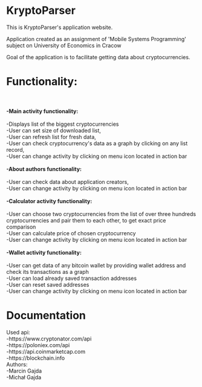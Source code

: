 # KryptoParser
This is KryptoParser's application website.

Application created as an assignment of 'Mobile Systems Programming' subject on University of Economics in Cracow

Goal of the application is to facilitate getting data about cryptocurrencies.
<br>
<h1><b>Functionality:</b></h1>
<br><br>
 <b>-Main activity functionality:</b>
  <br><br>
    -Displays list of the biggest cryptocurrencies
    <br>
    -User can set size of downloaded list,
    <br>
    -User can refresh list for fresh data,
    <br>
    -User can check cryptocurrency's data as a graph by clicking on any list record,
    <br>
    -User can change activity by clicking on menu icon located in action bar
    <br><br>
  <b>-About authors functionality:</b>
  <br><br>
    -User can check data about application creators,
    <br>
    -User can change activity by clicking on menu icon located in action bar
    <br><br>
  <b>-Calculator activity functionality:</b>
  <br><br>
    -User can choose two cryptocurrencies from the list of over three hundreds cryptocurrencies and pair them to each other, to get exact price comparison
    <br>
    -User can calculate price of chosen cryptocurrency
    <br>
    -User can change activity by clicking on menu icon located in action bar
    <br><br>
  <b>-Wallet activity functionality:</b>
  <br><br>
    -User can get data of any bitcoin wallet by providing wallet address and check its transactions as a graph
    <br>
    -User can load already saved transaction addresses
    <br>
    -User can reset saved addresses
    <br>
    -User can change activity by clicking on menu icon located in action bar
    <br>
    <b><h1>Documentation</h1></b>
    Used api:
    <br>
    -https://www.cryptonator.com/api
    <br>
    -https://poloniex.com/api
    <br>
    -https://api.coinmarketcap.com
    <br>
    -https://blockchain.info
    <br>
    Authors:
    <br>
-Marcin Gajda
<br>
-Michał Gajda
